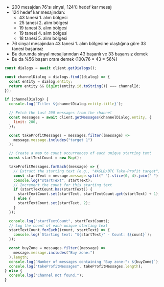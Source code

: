 - 200 mesajdan 76'sı sinyal, 124'ü hedef kar mesajı
- 124 hedef kar mesajından:
  - 43 tanesi 1. alım bölgesi
  - 25 tanesi 2. alım bölgesi
  - 19 tanesi 3. alım bölgesi
  - 19 tanesi 4. alım bölgesi
  - 18 tanesi 5. alım bölgesi
- 76 sinyal mesajından 43 tanesi 1. alım bölgesine ulaştığına göre 33 tanesi başarısız
- Bu durumda sinyal mesajlarından 43 başarılı ve 33 başarısız demek
- Bu da %56 başarı oranı demek (100/76 \* 43 = 56%)

```javascript
const dialogs = await client.getDialogs();

const channelDialog = dialogs.find((dialog) => {
  const entity = dialog.entity;
  return entity && BigInt(entity.id.toString()) === channelId;
});

if (channelDialog) {
  console.log(`Title: ${channelDialog.entity.title}`);

  // Fetch the last 200 messages from the channel
  const messages = await client.getMessages(channelDialog.entity, {
    limit: 200,
  });

  const takeProfitMessages = messages.filter((message) =>
    message.message.includes("target 1")
  );

  // Create a map to count occurrences of each unique starting text
  const startTextCount = new Map();

  takeProfitMessages.forEach((message) => {
    // Extract the starting text (e.g., "#AGLD/BTC Take-Profit target")
    const startText = message.message.split(" ").slice(0, 4).join(" ");
    console.log("startText", startText);
    // Increment the count for this starting text
    if (startTextCount.has(startText)) {
      startTextCount.set(startText, startTextCount.get(startText) + 1);
    } else {
      startTextCount.set(startText, 2);
    }
  });

  console.log("startTextCount", startTextCount);
  // Log the count of each unique starting text
  startTextCount.forEach((count, startText) => {
    console.log(`Starting text: "${startText}" - Count: ${count}`);
  });

  const buyZone = messages.filter((message) =>
    message.message.includes("Buy zone:")
  ).length;
  console.log(`Number of messages containing "Buy zone:": ${buyZone}`);
  console.log("takeProfitMessages", takeProfitMessages.length);
} else {
  console.log("Channel not found.");
}
```
